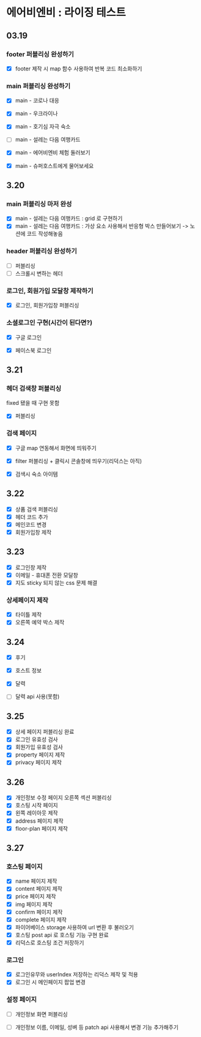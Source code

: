 # 에어비엔비 : 라이징 테스트

## 03.19
### footer 퍼블리싱 완성하기
- [x] footer 제작 시 map 함수 사용하여 반복 코드 최소화하기

### main 퍼블리싱 완성하기
- [x] main - 코로나 대응
- [x] main - 우크라이나
- [x] main - 호기심 자극 숙소
- [ ] main - 설레는 다음 여행카드 
- [x] main - 에어비엔비 체험 둘러보기
- [x] main - 슈퍼호스트에게 물어보세요


## 3.20
### main 퍼블리싱 마저 완성
- [x] main - 설레는 다음 여행카드 : grid 로 구현하기
- [x] main - 설레는 다음 여행카드 : 가상 요소 사용해서 반응형 박스 만들어보기 -> 노션에 코드 작성해놓음

### header 퍼블리싱 완성하기
- [ ] 퍼블리싱
- [ ] 스크롤시 변하는 헤더

### 로그인, 회원가입 모달창 제작하기
- [x] 로그인, 회원가입창 퍼블리싱

### 소셜로그인 구현(시간이 된다면?)
- [x] 구글 로그인
- [x] 페이스북 로그인


## 3.21
### 헤더 검색창 퍼블리싱 
fixed 됐을 때 구현 못함
- [x] 퍼블리싱

### 검색 페이지
- [x] 구글 map 연동해서 화면에 띄워주기
- [x] filter 퍼블리싱 + 클릭시 콘솔창에 띄우기(리덕스는 아직)
- [x] 검색시 숙소 아이템  


## 3.22
- [x] 상품 검색 퍼블리싱
- [x] 헤더 코드 추가
- [x] 메인코드 변경
- [x] 회원가입창 제작

## 3.23
- [x] 로그인창 제작
- [x] 이메일 - 휴대폰 전환 모달창 
- [x] 지도 sticky 되지 않는 css 문제 해결
### 상세페이지 제작
- [x] 타이틀 제작
- [x] 오른쪽 예약 박스 제작
## 3.24
- [x] 후기
- [x] 호스트 정보
- [x] 달력
- [ ] 달력 api 사용(못함)


## 3.25
- [x] 상세 페이지 퍼블리싱 완료
- [x] 로그인 유효성 검사
- [x] 회원가입 유효성 검사
- [x] property 페이지 제작
- [x] privacy 페이지 제작

## 3.26
- [x] 개인정보 수정 페이지 오른쪽 섹션 퍼블리싱
- [x] 호스팅 시작 페이지
- [x] 왼쪽 레이아웃 제작
- [x] address 페이지 제작
- [x] floor-plan 페이지 제작

## 3.27
### 호스팅 페이지
- [x] name 페이지 제작
- [x] content 페이지 제작
- [x] price 페이지 제작
- [x] img 페이지 제작
- [x] confirm 페이지 제작
- [x] complete 페이지 제작
- [x] 파이어베이스 storage 사용하여 url 변환 후 불러오기
- [x] 호스팅 post api 로 호스팅 기능 구현 완료 
- [x] 리덕스로 호스팅 조건 저장하기

### 로그인
- [x] 로그인유무와 userIndex 저장하는 리덕스 제작 및 적용
- [x] 로그인 시 메인페이지 팝업 변경

### 설정 페이지
- [ ] 개인정보 화면 퍼블리싱
- [ ] 개인정보 이름, 이메일, 성벼 등 patch api 사용해서 변경 기능 추가해주기




 













